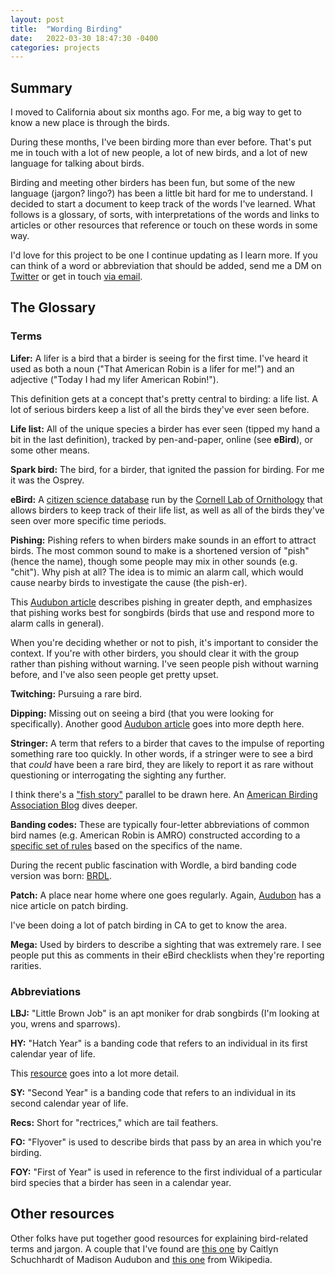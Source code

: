 ```yaml
---
layout: post
title:  "Wording Birding"
date:   2022-03-30 18:47:30 -0400
categories: projects
---
```


## Summary

I moved to California about six months ago. For me, a big way to get to know a new place is through the birds. 

During these months, I've been birding more than ever before. That's put me in touch with a lot of new people, a lot of new birds, and a lot of new language for talking about birds. 

Birding and meeting other birders has been fun, but some of the new language (jargon? lingo?) has been a little bit hard for me to understand. I decided to start a document to keep track of the words I've learned. What follows is a glossary, of sorts, with interpretations of the words and links to articles or other resources that reference or touch on these words in some way.

I'd love for this project to be one I continue updating as I learn more. If you can think of a word or abbreviation that should be added, send me a DM on [Twitter](www.twitter.com/krishmaypole) or get in touch [via email](mailto:krish.maypole@gmail.com).

## The Glossary

### Terms

**Lifer:** A lifer is a bird that a birder is seeing for the first time. I've heard it used as both a noun ("That American Robin is a lifer for me!") and an adjective ("Today I had my lifer American Robin!").

This definition gets at a concept that's pretty central to birding: a life list. A lot of serious birders keep a list of all the birds they've ever seen before.

**Life list:** All of the unique species a birder has ever seen (tipped my hand a bit in the last definition), tracked by pen-and-paper, online (see **eBird**), or some other means.

**Spark bird:** The bird, for a birder, that ignited the passion for birding. For me it was the Osprey.

**eBird:** A [citizen science database](www.ebird.org) run by the [Cornell Lab of Ornithology](https://www.birds.cornell.edu/home) that allows birders to keep track of their life list, as well as all of the birds they've seen over more specific time periods. 

**Pishing:** Pishing refers to when birders make sounds in an effort to attract birds. The most common sound to make is a shortened version of "pish" (hence the name), though some people may mix in other sounds (e.g. "chit"). Why pish at all? The idea is to mimic an alarm call, which would cause nearby birds to investigate the cause (the pish-er). 

This [Audubon article](https://www.audubon.org/news/birdist-rule-77-use-your-voice-attract-birds) describes pishing in greater depth, and emphasizes that pishing works best for songbirds (birds that use and respond more to alarm calls in general).

When you're deciding whether or not to pish, it's important to consider the context. If you're with other birders, you should clear it with the group rather than pishing without warning. I've seen people pish without warning before, and I've also seen people get pretty upset.
 
**Twitching:** Pursuing a rare bird.

**Dipping:** Missing out on seeing a bird (that you were looking for specifically). Another good [Audubon article](https://www.audubon.org/news/birdist-rule-81-learn-how-handle-your-first-dip) goes into more depth here. 

**Stringer:** A term that refers to a birder that caves to the impulse of reporting something rare too quickly. In other words, if a stringer were to see a bird that *could* have been a rare bird, they are likely to report it as rare without questioning or interrogating the sighting any further. 

I think there's a ["fish story"](https://www.dictionary.com/browse/fish-story#:~:text=An%20improbable%2C%20boastful%20tale%2C%20as,Early%201800s%5D) parallel to be drawn here. An [American Birding Association Blog](https://blog.aba.org/2017/07/on-stringing.html#:~:text=More%20often%20a%20stringer%20is,their%20observational%20abilities%20and%20constraints.) dives deeper.

**Banding codes:** These are typically four-letter abbreviations of common bird names (e.g. American Robin is AMRO) constructed according to a [specific set of rules](https://www.carolinabirdclub.org/bandcodes.html) based on the specifics of the name. 

During the recent public fascination with Wordle, a bird banding code version was born: [BRDL](brdl.alex.gd). 

**Patch:** A place near home where one goes regularly. Again, [Audubon](https://www.audubon.org/news/want-training-ground-your-birding-skills-try-patch-birding) has a nice article on patch birding.

I've been doing a lot of patch birding in CA to get to know the area.

**Mega:** Used by birders to describe a sighting that was extremely rare. I see people put this as comments in their eBird checklists when they're reporting rarities.

### Abbreviations

**LBJ:** "Little Brown Job" is an apt moniker for drab songbirds (I'm looking at you, wrens and sparrows).

**HY:** "Hatch Year" is a banding code that refers to an individual in its first calendar year of life. 

This [resource](https://sora.unm.edu/sites/default/files/27-43%20OB%20Vol%2018%231%20Apr2000.pdf) goes into a lot more detail.

**SY:** "Second Year" is a banding code that refers to an individual in its second calendar year of life.

**Recs:** Short for "rectrices," which are tail feathers.

**FO:** "Flyover" is used to describe birds that pass by an area in which you're birding.

**FOY:** "First of Year" is used in reference to the first individual of a particular bird species that a birder has seen in a calendar year.

## Other resources

Other folks have put together good resources for explaining bird-related terms and jargon. A couple that I've found are [this one](https://madisonaudubon.org/blog/2020/8/16/birding-lingo) by Caitlyn Schuchhardt of Madison Audubon and [this one](https://en.wikipedia.org/wiki/Twitchers%27_vocabulary#:~:text=Dip%20(or%20dip%20out)%3A,for%20photography%20rather%20than%20study.) from Wikipedia.
